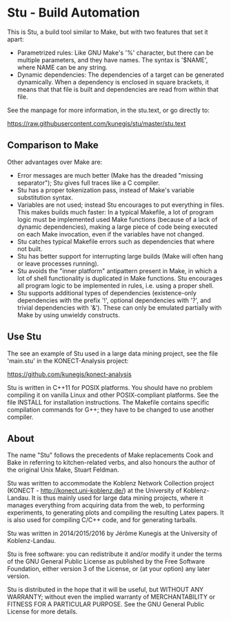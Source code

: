 # Stu - Build Automation

This is Stu, a build tool similar to Make, but with two features that
set it apart: 

* Parametrized rules:  Like GNU Make's '%' character, but there can be
  multiple parameters, and they have names.  The syntax is '$NAME',
  where NAME can be any string. 
* Dynamic dependencies:  The dependencies of a target can be generated
  dynamically.  When a dependency is enclosed in square brackets, it means
  that that file is built and dependencies are read from within that
  file. 

See the manpage for more information, in the stu.text, or go directly to:

https://raw.githubusercontent.com/kunegis/stu/master/stu.text

## Comparison to Make

Other advantages over Make are:

* Error messages are much better (Make has the dreaded "missing
  separator"); Stu gives full traces like a C compiler.
* Stu has a proper tokenization pass, instead of Make's variable
  substitution syntax.  
* Variables are not used; instead Stu encourages to put everything in
  files. This makes builds much faster: In a typical Makefile, a lot of
  program logic must be implemented used Make functions (because of a
  lack of dynamic dependencies), making a large piece of code being
  executed on each Make invocation, even if the variables have not
  changed. 
* Stu catches typical Makefile errors such as dependencies that where
  not built.
* Stu has better support for interrupting large builds (Make will often
  hang or leave processes running).
* Stu avoids the "inner platform" antipattern present in Make, in which
  a lot of shell functionality is duplicated in Make functions.  Stu
  encourages all program logic to be implemented in rules, i.e. using a
  proper shell.  
* Stu supports additional types of dependencies (existence-only
  dependencies with the prefix '!', optional dependencies with '?', and
  trivial dependencies with '&').  These can only be emulated partially
  with Make by using unwieldy constructs.

## Use Stu

The see an example of Stu used in a large data mining project, see the
file 'main.stu' in the KONECT-Analysis project:

https://github.com/kunegis/konect-analysis

Stu is written in C++11 for POSIX platforms.  You should have no problem
compiling it on vanilla Linux and other POSIX-compliant platforms.  See
the file INSTALL for installation instructions.  The Makefile contains
specific compilation commands for G++; they have to be changed to use
another compiler. 

## About 

The name "Stu" follows the precedents of Make replacements Cook and Bake
in referring to kitchen-related verbs, and also honours the author of
the original Unix Make, Stuart Feldman. 

Stu was written to accommodate the Koblenz Network Collection project
(KONECT - http://konect.uni-koblenz.de/) at the University of Koblenz-Landau.
It is thus mainly used for large data mining projects, where it manages
everything from acquiring data from the web, to performing experiments,
to generating plots and compiling the resulting Latex papers.  It is
also used for compiling C/C++ code, and for generating tarballs.  

Stu was written in 2014/2015/2016 by Jérôme Kunegis at the University of
Koblenz-Landau.  

Stu is free software: you can redistribute it and/or modify it under the
terms of the GNU General Public License as published by the Free
Software Foundation, either version 3 of the License, or (at your
option) any later version. 

Stu is distributed in the hope that it will be useful, but WITHOUT ANY
WARRANTY; without even the implied warranty of MERCHANTABILITY or
FITNESS FOR A PARTICULAR PURPOSE.  See the GNU General Public License
for more details. 
